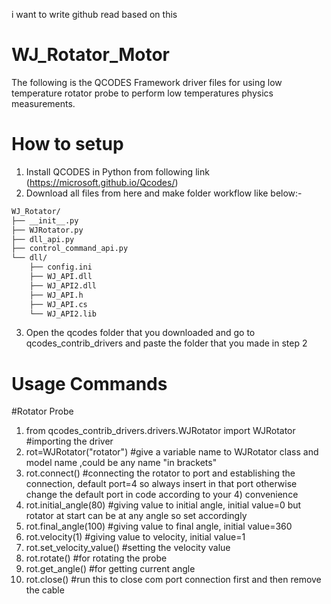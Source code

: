 i want to write github read based on this 
# WJ_Rotator_Motor
The following is the QCODES Framework driver files for using low temperature rotator probe to perform low temperatures physics measurements.

# How to setup 
1) Install QCODES in Python from following link (https://microsoft.github.io/Qcodes/)
2) Download all files from here and make folder workflow like below:-
```bash
WJ_Rotator/
├── __init__.py 
├── WJRotator.py 
├── dll_api.py
├── control_command_api.py
└── dll/
    ├── config.ini
    ├── WJ_API.dll
    ├── WJ_API2.dll
    ├── WJ_API.h
    ├── WJ_API.cs
    └── WJ_API2.lib
```
3) Open the qcodes folder that you downloaded and go to qcodes_contrib_drivers and paste the folder that you made in step 2

# Usage Commands

#Rotator Probe
 
1) from qcodes_contrib_drivers.drivers.WJRotator import WJRotator #importing the driver
2) rot=WJRotator("rotator") #give a variable name to WJRotator class and model name ,could be any name "in brackets"
3) rot.connect() #connecting the rotator to port and establishing the connection, default port=4 so always insert in that port otherwise change the default port in code according to your 4) convenience
5) rot.initial_angle(80) #giving value to initial angle, initial value=0 but rotator at start can be at any angle so set accordingly
6) rot.final_angle(100)  #giving value to final angle, initial value=360 
7) rot.velocity(1) #giving value to velocity, initial value=1
8) rot.set_velocity_value() #setting the velocity value
9) rot.rotate() #for rotating the probe
10) rot.get_angle() #for getting current angle
11) rot.close() #run this to close com port connection first and then remove the cable

